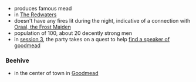 - produces famous mead
- in [The Redwaters](/pages/redwaters)
- doesn't have any fires lit during the night, indicative of a connection with [Oraal, the Frost Maiden](#oraal-the-frost-maiden)
- population of 100, about 20 decently strong men
- in [session 3](/pages/session-3), the party takes on a quest to help [find a speaker of goodmead](/pages/elect-a-speaker-for-goodmead)

### Beehive
- in the center of town in [Goodmead](/pages/goodmead)

